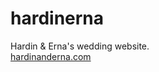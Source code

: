 # hardinerna
Hardin & Erna's wedding website.  
[hardinanderna.com](https://satuhearty.github.io/hardinerna)
